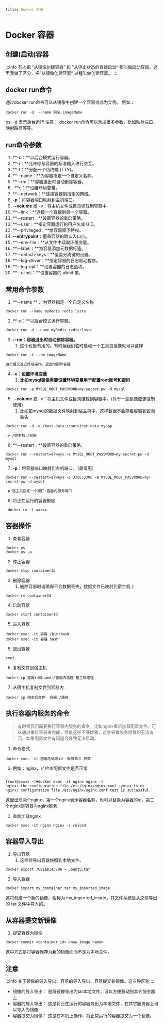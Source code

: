 ```yaml
---
title: Docker 容器
---
```

# Docker 容器
## 创建(启动)容器
:::info
有人把 “从镜像创建容器” 和 ”从停止状态的容器启动“ 都叫做启动容器。这里我做了区分，把”从镜像创建容器“ 过程叫做创建容器。
:::
## docker run命令
通过docker run命令可以从镜像中创建一个容器或成为实例。
例如：
```shell
docker run -d  --name 别名 imageName
```
ps: -d 表示后台运行
注意： docker run命令可以添加很多参数，比如映射端口、映射路径等等。
## run命令参数

1. **-d：**以后台模式运行容器。
2. **-i：**允许你与容器的标准输入进行交互。
3. **-t：**分配一个伪终端 (TTY)。
4. **--name：**为容器指定一个自定义名称。
5. **--rm：**容器退出时自动删除容器。
6. -**e：**设置环境变量。
7. **--network：**连接容器到指定的网络。
8. **-p**：将容器端口映射到主机端口。
9. -**-volume** 或 -v：将主机文件或目录挂载到容器中。
10. **--link：**连接一个容器到另一个容器。
11. **--restart：**设置容器的重启策略。
12. **--user：**指定容器运行的用户名或 UID。
13. **--privileged：**给容器赋予特权。
14. **--entrypoint**：覆盖容器的默认入口点。
15. **--env-file：**从文件中读取环境变量。
16. **--label：**为容器添加元数据标签。
17. **--detach-keys：**覆盖分离键的设置。
18. **--log-driver：**指定容器的日志驱动程序。
19. **--log-opt：**设置容器的日志选项。
20. **--ulimit：**设置容器的 ulimit 值。
## 常用命令参数

1. **--name **： 为容器指定一个自定义名称
```shell
docker run --name myRedis redis:laste
```

2. **-d：**以后台模式运行容器。
```shell
docker run -d --name myRedis redis:laste
```

3. **--rm：容器退出时自动删除容器。**
    1. 这个也挺有用的，有时候我们临时启动一个工具包镜像就可以这样
```shell
docker run -t --rm imageName
```
	运行后交互式终端操作，退出时删除容器

4. -**e：设置环境变量**
    1. **比如mysql镜像需要设置环境变量用于配置root账号和密码**
```shell
docker run -e MYSQL_ROOT_PASSWORD=my-secret-pw -d mysql
```

5. -**-volume** 或 -v：将主机文件或目录挂载到容器中。(对于一些镜像应该强制使用）
    1. 比如把mysql的数据文件映射到宿主机中，这样数据不会随着容器销毁而丢失
```shell
docker run -d -v /host-data:/container-data myapp
```
	-v /宿主机:/容器

6. **--restart：**设置容器的重启策略。
```shell
docker run --restart=always -e MYSQL_ROOT_PASSWORD=my-secret-pw -d mysql
```

7. **-p**：将容器端口映射到主机端口。（最常用）
```shell
docker run --restart=always -p 3306:3306 -e MYSQL_ROOT_PASSWORD=my-secret-pw -d mysql
```
	-p 宿主机指定一个端口:容器内服务端口

8. 将正在运行的容器删除
```shell
 docker rm -f xxxxx
```
## 容器操作

1. 查看容器
```shell
docker ps
docker ps -a
```

2. 停止容器
```shell
docker stop containerId
```

3. 删除容器
    1. 删除容器时请确保不会数据丢失，数据文件已映射到宿主机上
```shell
docker rm containerId
```

4. 启动容器
```shell
docker start containerId
```

5. 进入容器
```shell
docker exec -it 容器 /bin/bash
docker exec -it 容器 bash
```

5. 退出容器
```shell
exei
```

6. 复制文件到宿主机
```shell
docker cp 容器id或name:/容器内路径 宿主机路径
```

7. 从宿主机复制文件到容器内
```shell
docker cp 宿主机文件  容器:/路径
```
## 执行容器内服务的命令
> 有时候我们需要执行容器内服务的命令，比如nginx重新加载配置文件。可以通过重启容器来完成，但是这样不够优雅，这会导致服务短暂的无法访问，如果配置文件有问题会导致无法启动。

1. 命令格式
```shell
docker exec -it 容器名称或id  服务命令 参数
```

2. 例如：nginx，// 检查配置文件是否正常
```shell

[root@xxxxx ~]#docker exec -it nginx nginx -t
nginx: the configuration file /etc/nginx/nginx.conf syntax is ok
nginx: configuration file /etc/nginx/nginx.conf test is successful
```
这里出现两个nginx，第一个nginx表示容器名称，也可以替换为容器的id，第二个nginx是容器内nginx服务

3. 重新加载nginx
```shell
docker exec -it nginx nginx -s reload
```
## 容器导入导出

1. 导出容器
    1. 这样将导出容器快照到本地文件。
```shell
docker export 7691a814370e > ubuntu.tar
```

2. 导入容器
```shell
docker import my_container.tar my_imported_image
```
这将创建一个新的镜像，名称为 my_imported_image，其文件系统是从之前导出的 tar 文件中导入的。
## 从容器提交新镜像

1. 提交容器为镜像
```shell
docker commit <container_id> <new_image_name>
```
这中方式是将容器保存为新的镜像而而不是为本地文件。
## 注意
:::info
关于镜像的导入导出、容器的导入导出、容器提交新镜像。这三种区别
:::

- 镜像的导入导出： 是将镜像导出为tar本地文件，可以方便移动到其它服务器上
- 容器的导入导出： 这是将正在运行的容器导出为本地文件，在其它服务器上可以导入为镜像
- 容器提交为镜像： 这是在本机上操作，将正常运行的容器提交为一个镜像。
